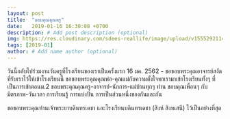 ```yaml
---
layout: post
title:  "ขอบคุณคุณครู"
date:   2019-01-16 16:30:08 +0700
description: # Add post description (optional)
img: https://res.cloudinary.com/sdees-reallife/image/upload/v1555292114/IMG_20190116_121213156_BURST001.jpg # Add image post (optional)
tags: [2019-01]
author: # Add name author (optional)
---
```

วันนี้กลับไปร่วมงานวันครูที่โรงเรียนของเราเป็นครั้งแรก 16 มค. 2562 - ขอขอบพระคุณอาจารย์สงัดที่รับเราไว้ให้เข้าโรงเรียนนี้ ขอขอบพระคุณคุณพ่อ-คุณแม่กับความตั้งใจพาเรามาเข้าโรงเรียนทั้งๆ ที่เป็นการเข้าตอนม.2 ขอบพระคุณคุณครู-อาจารย์-นักการ-แม่บ้านทุกๆ ท่าน ขอบคุณเพื่อนๆ กับมิตรภาพ-วันเวลา การเรียนรู้ การแบ่งปัน การเป็นส่วนหนึ่งของกันและกัน

ขอขอบพระคุณท่านเจ้าพระยาบดินทรเดชา และโรงเรียนบดินทรเดชา (สิงห์ สิงหเสนี) ไว้เป็นอย่างที่สุด
